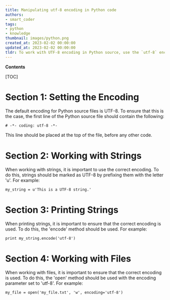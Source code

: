 ```yaml
---
title: Manipulating utf-8 encoding in Python code
authors:
- smart_coder
tags:
- python
- knowledge
thumbnail: images/python.png
created_at: 2023-02-02 00:00:00
updated_at: 2023-02-02 00:00:00
tldr: To work with UTF-8 encoding in Python source, use the `utf-8` encoding declaration at the top of the source file.
---
```


**Contents**

[TOC]

# Section 1: Setting the Encoding

The default encoding for Python source files is UTF-8. To ensure that this is the case, the first line of the Python source file should contain the following:

```
# -*- coding: utf-8 -*-
```

This line should be placed at the top of the file, before any other code.

# Section 2: Working with Strings

When working with strings, it is important to use the correct encoding. To do this, strings should be marked as UTF-8 by prefixing them with the letter 'u'. For example:

```
my_string = u'This is a UTF-8 string.'
```

# Section 3: Printing Strings

When printing strings, it is important to ensure that the correct encoding is used. To do this, the 'encode' method should be used. For example:

```
print my_string.encode('utf-8')
```

# Section 4: Working with Files

When working with files, it is important to ensure that the correct encoding is used. To do this, the 'open' method should be used with the encoding parameter set to 'utf-8'. For example:

```
my_file = open('my_file.txt', 'w', encoding='utf-8')
```
